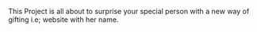 This Project is all about to surprise your special person with a new way of gifting i.e; website with her name.
